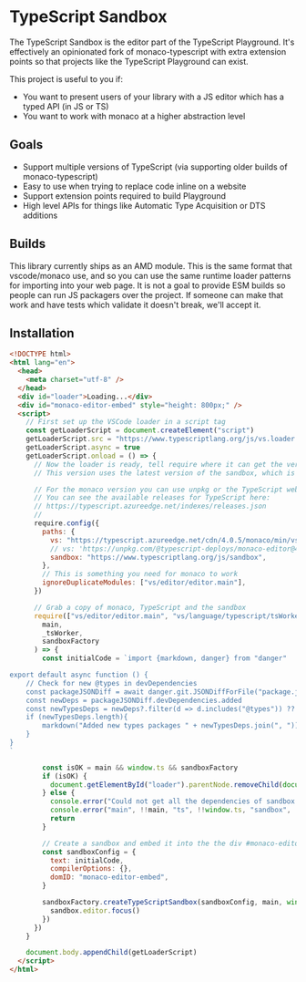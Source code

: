 # TypeScript Sandbox

The TypeScript Sandbox is the editor part of the TypeScript Playground. It's effectively an opinionated fork of
monaco-typescript with extra extension points so that projects like the TypeScript Playground can exist.

This project is useful to you if:

- You want to present users of your library with a JS editor which has a typed API (in JS or TS)
- You want to work with monaco at a higher abstraction level

## Goals

- Support multiple versions of TypeScript (via supporting older builds of monaco-typescript)
- Easy to use when trying to replace code inline on a website
- Support extension points required to build Playground
- High level APIs for things like Automatic Type Acquisition or DTS additions

## Builds

This library currently ships as an AMD module. This is the same format that vscode/monaco use, and so you can use
the same runtime loader patterns for importing into your web page. It is not a goal to provide ESM builds so people
can run JS packagers over the project. If someone can make that work and have tests which validate it doesn't break,
we'll accept it.

## Installation

```html
<!DOCTYPE html>
<html lang="en">
  <head>
    <meta charset="utf-8" />
  </head>
  <div id="loader">Loading...</div>
  <div id="monaco-editor-embed" style="height: 800px;" />
  <script>
    // First set up the VSCode loader in a script tag
    const getLoaderScript = document.createElement("script")
    getLoaderScript.src = "https://www.typescriptlang.org/js/vs.loader.js"
    getLoaderScript.async = true
    getLoaderScript.onload = () => {
      // Now the loader is ready, tell require where it can get the version of monaco, and the sandbox
      // This version uses the latest version of the sandbox, which is used on the TypeScript website

      // For the monaco version you can use unpkg or the TypeScript web infra CDN
      // You can see the available releases for TypeScript here:
      // https://typescript.azureedge.net/indexes/releases.json
      //
      require.config({
        paths: {
          vs: "https://typescript.azureedge.net/cdn/4.0.5/monaco/min/vs",
          // vs: 'https://unpkg.com/@typescript-deploys/monaco-editor@4.0.5/min/vs',
          sandbox: "https://www.typescriptlang.org/js/sandbox",
        },
        // This is something you need for monaco to work
        ignoreDuplicateModules: ["vs/editor/editor.main"],
      })

      // Grab a copy of monaco, TypeScript and the sandbox
      require(["vs/editor/editor.main", "vs/language/typescript/tsWorker", "sandbox/index"], (
        main,
        _tsWorker,
        sandboxFactory
      ) => {
        const initialCode = `import {markdown, danger} from "danger"

export default async function () {
    // Check for new @types in devDependencies
    const packageJSONDiff = await danger.git.JSONDiffForFile("package.json")
    const newDeps = packageJSONDiff.devDependencies.added
    const newTypesDeps = newDeps?.filter(d => d.includes("@types")) ?? []
    if (newTypesDeps.length){
        markdown("Added new types packages " + newTypesDeps.join(", "))
    }
}
`

        const isOK = main && window.ts && sandboxFactory
        if (isOK) {
          document.getElementById("loader").parentNode.removeChild(document.getElementById("loader"))
        } else {
          console.error("Could not get all the dependencies of sandbox set up!")
          console.error("main", !!main, "ts", !!window.ts, "sandbox", !!sandbox)
          return
        }

        // Create a sandbox and embed it into the the div #monaco-editor-embed
        const sandboxConfig = {
          text: initialCode,
          compilerOptions: {},
          domID: "monaco-editor-embed",
        }

        sandboxFactory.createTypeScriptSandbox(sandboxConfig, main, window.ts).then(sandbox => {
          sandbox.editor.focus()
        })
      })
    }

    document.body.appendChild(getLoaderScript)
  </script>
</html>
```
